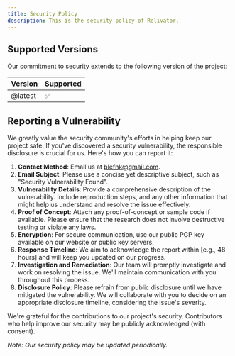 ```yaml
---
title: Security Policy
description: This is the security policy of Relivator.
---
```


<!--
For those who are viewing the current markdown file using:
 – VSCode: Press F1 or Cmd/Ctrl+Shift+P and enter ">Markdown: Open Preview". Please install the "markdownlint" and "Markdown All in One" extensions.
 – GitHub: Does this .md file appear different from what you are used to seeing on GitHub? Ensure the URL does not end with "?plain=1".
-->

## Supported Versions

Our commitment to security extends to the following version of the project:

| Version | Supported          |
| ------- | ------------------ |
| @latest | :white_check_mark: |

## Reporting a Vulnerability

We greatly value the security community's efforts in helping keep our project safe. If you've discovered a security vulnerability, the responsible disclosure is crucial for us. Here's how you can report it:

1. **Contact Method**: Email us at <blefnk@gmail.com>.
2. **Email Subject**: Please use a concise yet descriptive subject, such as "Security Vulnerability Found".
3. **Vulnerability Details**: Provide a comprehensive description of the vulnerability. Include reproduction steps, and any other information that might help us understand and resolve the issue effectively.
4. **Proof of Concept**: Attach any proof-of-concept or sample code if available. Please ensure that the research does not involve destructive testing or violate any laws.
5. **Encryption**: For secure communication, use our public PGP key available on our website or public key servers.
6. **Response Timeline**: We aim to acknowledge the report within [e.g., 48 hours] and will keep you updated on our progress.
7. **Investigation and Remediation**: Our team will promptly investigate and work on resolving the issue. We'll maintain communication with you throughout this process.
8. **Disclosure Policy**: Please refrain from public disclosure until we have mitigated the vulnerability. We will collaborate with you to decide on an appropriate disclosure timeline, considering the issue's severity.

We're grateful for the contributions to our project's security. Contributors who help improve our security may be publicly acknowledged (with consent).

*Note: Our security policy may be updated periodically.*

